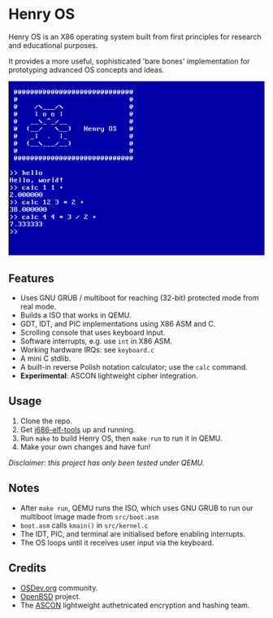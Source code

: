 # Henry OS

Henry OS is an X86 operating system built from first principles for research and educational purposes.

It provides a more useful, sophisticated 'bare bones' implementation for prototyping advanced OS concepts and ideas.

<img src="henryos_screenshot.png" alt="Henry OS screenshot" />

## Features

+ Uses GNU GRUB / multiboot for reaching (32-bit) protected mode from real mode.
+ Builds a ISO that works in QEMU.
+ GDT, IDT, and PIC implementations using X86 ASM and C.
+ Scrolling console that uses keyboard input.
+ Software interrupts, e.g. use `int` in X86 ASM.
+ Working hardware IRQs: see `keyboard.c`
+ A mini C stdlib.
+ A built-in reverse Polish notation calculator; use the `calc` command.
+ **Experimental**: ASCON lightweight cipher integration.

## Usage

1. Clone the repo.
2. Get [i686-elf-tools](https://github.com/lordmilko/i686-elf-tools) up and running.
3. Run `make` to build Henry OS, then `make run` to run it in QEMU.
4. Make your own changes and have fun!

*Disclaimer: this project has only been tested under QEMU.*

## Notes

+ After `make run`, QEMU runs the ISO, which uses GNU GRUB to run our multiboot image made from `src/boot.asm`
+ `boot.asm` calls `kmain()` in `src/kernel.c`
+ The IDT, PIC, and terminal are initialised before enabling interrupts.
+ The OS loops until it receives user input via the keyboard.

## Credits

+ [OSDev.org](https://osdev.org) community.
+ [OpenBSD](www.openbsd.org) project.
+ The [ASCON](https://ascon.iaik.tugraz.at/) lightweight authetnicated encryption and hashing team.
